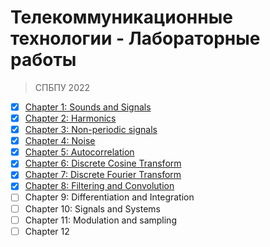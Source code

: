 # Телекоммуникационные технологии - Лабораторные работы
> СПБПУ 2022

- [X] [Chapter 1: Sounds and Signals](chap01/chap01.ipynb)
- [X] [Chapter 2: Harmonics](chap02/chap02.ipynb)
- [X] [Chapter 3: Non-periodic signals](chap03/chap03.ipynb)
- [X] [Chapter 4: Noise](chap04/chap04.ipynb)
- [X] [Chapter 5: Autocorrelation](chap05/chap05.ipynb)
- [X] [Chapter 6: Discrete Cosine Transform](chap06/chap06.ipynb)
- [X] [Chapter 7: Discrete Fourier Transform](chap07/chap07.ipynb)
- [X] [Chapter 8: Filtering and Convolution](chap08/chap08.ipynb)
- [ ] Chapter 9: Differentiation and Integration
- [ ] Chapter 10: Signals and Systems
- [ ] Chapter 11: Modulation and sampling
- [ ] Chapter 12